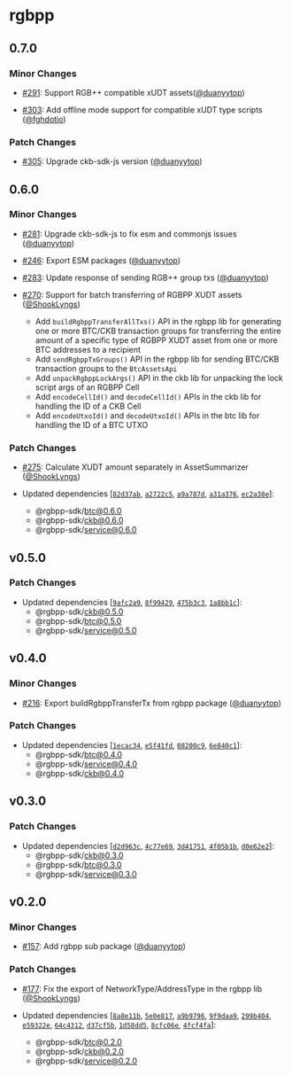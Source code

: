 # rgbpp

## 0.7.0

### Minor Changes

- [#291](https://github.com/utxostack/rgbpp-sdk/pull/291): Support RGB++ compatible xUDT assets([@duanyytop](https://github.com/duanyytop))

- [#303](https://github.com/utxostack/rgbpp-sdk/pull/303): Add offline mode support for compatible xUDT type scripts ([@fghdotio](https://github.com/fghdotio))

### Patch Changes

- [#305](https://github.com/ckb-cell/rgbpp-sdk/pull/305): Upgrade ckb-sdk-js version ([@duanyytop](https://github.com/duanyytop))

## 0.6.0

### Minor Changes

- [#281](https://github.com/ckb-cell/rgbpp-sdk/pull/281): Upgrade ckb-sdk-js to fix esm and commonjs issues ([@duanyytop](https://github.com/duanyytop))

- [#246](https://github.com/ckb-cell/rgbpp-sdk/pull/246): Export ESM packages ([@duanyytop](https://github.com/duanyytop))

- [#283](https://github.com/ckb-cell/rgbpp-sdk/pull/283): Update response of sending RGB++ group txs ([@duanyytop](https://github.com/duanyytop))

- [#270](https://github.com/ckb-cell/rgbpp-sdk/pull/270): Support for batch transferring of RGBPP XUDT assets ([@ShookLyngs](https://github.com/ShookLyngs))

  - Add `buildRgbppTransferAllTxs()` API in the rgbpp lib for generating one or more BTC/CKB transaction groups for transferring the entire amount of a specific type of RGBPP XUDT asset from one or more BTC addresses to a recipient
  - Add `sendRgbppTxGroups()` API in the rgbpp lib for sending BTC/CKB transaction groups to the `BtcAssetsApi`
  - Add `unpackRgbppLockArgs()` API in the ckb lib for unpacking the lock script args of an RGBPP Cell
  - Add `encodeCellId()` and `decodeCellId()` APIs in the ckb lib for handling the ID of a CKB Cell
  - Add `encodeUtxoId()` and `decodeUtxoId()` APIs in the btc lib for handling the ID of a BTC UTXO

### Patch Changes

- [#275](https://github.com/ckb-cell/rgbpp-sdk/pull/275): Calculate XUDT amount separately in AssetSummarizer ([@ShookLyngs](https://github.com/ShookLyngs))

- Updated dependencies [[`82d37ab`](https://github.com/ckb-cell/rgbpp-sdk/commit/82d37ab56fc2c2c1dd0437f44966380bae6c9b42), [`a2722c5`](https://github.com/ckb-cell/rgbpp-sdk/commit/a2722c535efa04c9a9a8147228c82957fe33143d), [`a9a787d`](https://github.com/ckb-cell/rgbpp-sdk/commit/a9a787d059950b5e8d3641688680e31e3635f35a), [`a31a376`](https://github.com/ckb-cell/rgbpp-sdk/commit/a31a3761056754fb6624ff571736cf18ccbdcd98), [`ec2a38e`](https://github.com/ckb-cell/rgbpp-sdk/commit/ec2a38ec5858380b2ca34de596d1eb98d1db4611)]:
  - @rgbpp-sdk/btc@0.6.0
  - @rgbpp-sdk/ckb@0.6.0
  - @rgbpp-sdk/service@0.6.0

## v0.5.0

### Patch Changes

- Updated dependencies [[`9afc2a9`](https://github.com/ckb-cell/rgbpp-sdk/commit/9afc2a911e6a4ba8a200755b01159b5b149e4010), [`8f99429`](https://github.com/ckb-cell/rgbpp-sdk/commit/8f99429de45899e5169771e87e73603318a49ae8), [`475b3c3`](https://github.com/ckb-cell/rgbpp-sdk/commit/475b3c35ab1a25ba3aae28123f2820460101c889), [`1a8bb1c`](https://github.com/ckb-cell/rgbpp-sdk/commit/1a8bb1c8c305ddaba80e139a0730c9c76f8c7784)]:
  - @rgbpp-sdk/ckb@0.5.0
  - @rgbpp-sdk/btc@0.5.0
  - @rgbpp-sdk/service@0.5.0

## v0.4.0

### Minor Changes

- [#216](https://github.com/ckb-cell/rgbpp-sdk/pull/216): Export buildRgbppTransferTx from rgbpp package ([@duanyytop](https://github.com/duanyytop))

### Patch Changes

- Updated dependencies [[`1ecac34`](https://github.com/ckb-cell/rgbpp-sdk/commit/1ecac341d5ced04e59bfdcd432a9bce84bedd959), [`e5f41fd`](https://github.com/ckb-cell/rgbpp-sdk/commit/e5f41fd2b275182d2ab3fdf17e3b8853025fd2b9), [`08200c9`](https://github.com/ckb-cell/rgbpp-sdk/commit/08200c974ef336661723cc7556a003932babda9a), [`6e840c1`](https://github.com/ckb-cell/rgbpp-sdk/commit/6e840c196fbece06430c559aebbdadaf7fb6e632)]:
  - @rgbpp-sdk/btc@0.4.0
  - @rgbpp-sdk/service@0.4.0
  - @rgbpp-sdk/ckb@0.4.0

## v0.3.0

### Patch Changes

- Updated dependencies [[`d2d963c`](https://github.com/ckb-cell/rgbpp-sdk/commit/d2d963c8f40d0316491df5bdccca4eba7a33977c), [`4c77e69`](https://github.com/ckb-cell/rgbpp-sdk/commit/4c77e69cadc8ce3d24f631c1348dcd7141fb1099), [`3d41751`](https://github.com/ckb-cell/rgbpp-sdk/commit/3d417518c0224c6cd3cc3e55123cf4a691c0a976), [`4f05b1b`](https://github.com/ckb-cell/rgbpp-sdk/commit/4f05b1bba898b7acb58bdf20ae275164ad94523b), [`d0e62e2`](https://github.com/ckb-cell/rgbpp-sdk/commit/d0e62e2be8e21f02a84753cbc0f2200c8f88f155)]:
  - @rgbpp-sdk/ckb@0.3.0
  - @rgbpp-sdk/btc@0.3.0
  - @rgbpp-sdk/service@0.3.0

## v0.2.0

### Minor Changes

- [#157](https://github.com/ckb-cell/rgbpp-sdk/pull/157): Add rgbpp sub package ([@duanyytop](https://github.com/duanyytop))

### Patch Changes

- [#177](https://github.com/ckb-cell/rgbpp-sdk/pull/177): Fix the export of NetworkType/AddressType in the rgbpp lib ([@ShookLyngs](https://github.com/ShookLyngs))

- Updated dependencies [[`8a8e11b`](https://github.com/ckb-cell/rgbpp-sdk/commit/8a8e11bdca4d3fb8b8d20c771e116bb1684bb1c6), [`5e0e817`](https://github.com/ckb-cell/rgbpp-sdk/commit/5e0e8175a4c195e6491a37abedc755728c91cbed), [`a9b9796`](https://github.com/ckb-cell/rgbpp-sdk/commit/a9b9796f5ef8d27a9ad94d09a832bb9a7fe56c8e), [`9f9daa9`](https://github.com/ckb-cell/rgbpp-sdk/commit/9f9daa91486ca0cc1015713bd2648aa606da8717), [`299b404`](https://github.com/ckb-cell/rgbpp-sdk/commit/299b404217036feab409956d8888bfdc8fa820f4), [`e59322e`](https://github.com/ckb-cell/rgbpp-sdk/commit/e59322e7c6b9aff682bc1c8517337e3611dc122d), [`64c4312`](https://github.com/ckb-cell/rgbpp-sdk/commit/64c4312768885cb965285d41de99d023a4517ed3), [`d37cf5b`](https://github.com/ckb-cell/rgbpp-sdk/commit/d37cf5b1aaf50f42a2f900f9b6aa073a916840b2), [`1d58dd5`](https://github.com/ckb-cell/rgbpp-sdk/commit/1d58dd531947f4078667bb7294d2b3bb9351ead9), [`8cfc06e`](https://github.com/ckb-cell/rgbpp-sdk/commit/8cfc06e449c213868f103d9757f79f24521da280), [`4fcf4fa`](https://github.com/ckb-cell/rgbpp-sdk/commit/4fcf4fa6c0b20cf2fa957664a320f66601991817)]:
  - @rgbpp-sdk/btc@0.2.0
  - @rgbpp-sdk/ckb@0.2.0
  - @rgbpp-sdk/service@0.2.0
